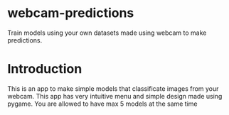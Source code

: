 # webcam-predictions
Train models using your own datasets made using webcam to make predictions.
# Introduction
This is an app to make simple models that classificate images from your webcam.
This app has very intuitive menu and simple design made using pygame. 
You are allowed to have max 5 models at the same time
